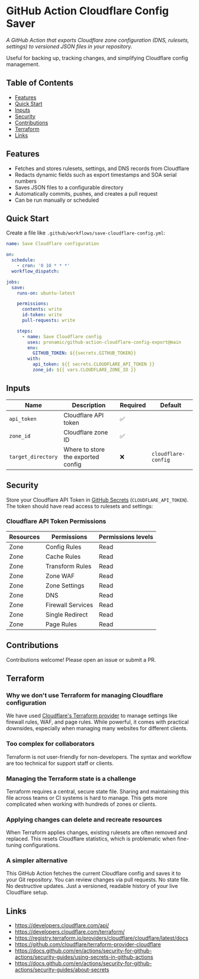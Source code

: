 # GitHub Action Cloudflare Config Saver

_A GitHub Action that exports Cloudflare zone configuration (DNS, rulesets, settings) to versioned JSON files in your repository._

Useful for backing up, tracking changes, and simplifying Cloudflare config management.

## Table of Contents

- [Features](#features)
- [Quick Start](#quick-start)
- [Inputs](#inputs)
- [Security](#security)
- [Contributions](#contributions)
- [Terraform](#terraform)
- [Links](#links)

## Features

- Fetches and stores rulesets, settings, and DNS records from Cloudflare
- Redacts dynamic fields such as export timestamps and SOA serial numbers
- Saves JSON files to a configurable directory
- Automatically commits, pushes, and creates a pull request
- Can be run manually or scheduled

## Quick Start

Create a file like `.github/workflows/save-cloudflare-config.yml`:

```yml
name: Save Cloudflare configuration

on:
  schedule:
    - cron: '0 10 * * *'
  workflow_dispatch:

jobs:
  save:
    runs-on: ubuntu-latest

    permissions:
      contents: write
      id-token: write
      pull-requests: write

    steps:
      - name: Save Cloudflare config
        uses: pronamic/github-action-cloudflare-config-export@main
        env:
          GITHUB_TOKEN: ${{secrets.GITHUB_TOKEN}}
        with:
          api_token: ${{ secrets.CLOUDFLARE_API_TOKEN }}
          zone_id: ${{ vars.CLOUDFLARE_ZONE_ID }}
```

## Inputs

| Name               | Description                        | Required | Default             |
| ------------------ | ---------------------------------- | -------- | ------------------- |
| `api_token`        | Cloudflare API token               | ✅       |                     |
| `zone_id`          | Cloudflare zone ID                 | ✅       |                     |
| `target_directory` | Where to store the exported config | ❌       | `cloudflare-config` |

## Security

Store your Cloudflare API Token in [GitHub Secrets](https://docs.github.com/en/actions/security-for-github-actions/security-guides/about-secrets) (`CLOUDFLARE_API_TOKEN`). The token should have read access to rulesets and settings:

### Cloudflare API Token Permissions

| Resources | Permissions       | Permissions levels |
| --------- | ----------------- | ------------------ |
| Zone      | Config Rules      | Read               |
| Zone      | Cache Rules       | Read               |
| Zone      | Transform Rules   | Read               |
| Zone      | Zone WAF          | Read               |
| Zone      | Zone Settings     | Read               |
| Zone      | DNS               | Read               |
| Zone      | Firewall Services | Read               |
| Zone      | Single Redirect   | Read               |
| Zone      | Page Rules        | Read               |

## Contributions

Contributions welcome! Please open an issue or submit a PR.

## Terraform

### Why we don't use Terraform for managing Cloudflare configuration

We have used [Cloudflare's Terraform provider](https://developers.cloudflare.com/terraform/) to manage settings like firewall rules, WAF, and page rules. While powerful, it comes with practical downsides, especially when managing many websites for different clients.

### Too complex for collaborators

Terraform is not user-friendly for non-developers. The syntax and workflow are too technical for support staff or clients.

### Managing the Terraform state is a challenge

Terraform requires a central, secure state file. Sharing and maintaining this file across teams or CI systems is hard to manage. This gets more complicated when working with hundreds of zones or clients.

### Applying changes can delete and recreate resources

When Terraform applies changes, existing rulesets are often removed and replaced. This resets Cloudflare statistics, which is problematic when fine-tuning configurations.

### A simpler alternative

This GitHub Action fetches the current Cloudflare config and saves it to your Git repository. You can review changes via pull requests. No state file. No destructive updates. Just a versioned, readable history of your live Cloudflare setup.

## Links

- https://developers.cloudflare.com/api/
- https://developers.cloudflare.com/terraform/
- https://registry.terraform.io/providers/cloudflare/cloudflare/latest/docs
- https://github.com/cloudflare/terraform-provider-cloudflare
- https://docs.github.com/en/actions/security-for-github-actions/security-guides/using-secrets-in-github-actions
- https://docs.github.com/en/actions/security-for-github-actions/security-guides/about-secrets
